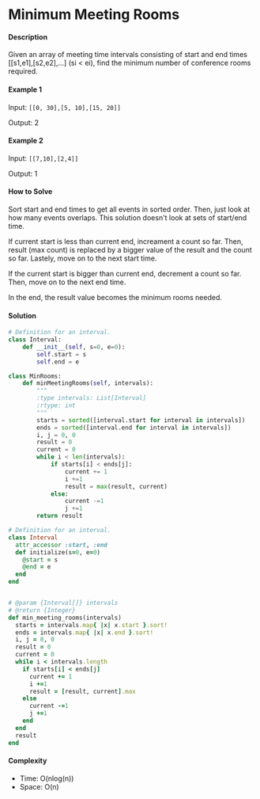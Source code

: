 # Minimum Meeting Rooms

#### Description

Given an array of meeting time intervals consisting of start and end times [[s1,e1],[s2,e2],...] (si < ei), find the minimum number of conference rooms required.

#### Example 1

Input: `[[0, 30],[5, 10],[15, 20]]`

Output: 2

#### Example 2

Input: `[[7,10],[2,4]]`

Output: 1

#### How to Solve

Sort start and end times to get all events in sorted order.
Then, just look at how many events overlaps.
This solution doesn't look at sets of start/end time.

If current start is less than current end, increament a count so far.
Then, result (max count) is replaced by a bigger value of the result and the count so far.
Lastely, move on to the next start time.

If the current start is bigger than current end, decrement a count so far. Then, move on to the next end time.

In the end, the result value becomes the minimum rooms needed.

#### Solution

```python
# Definition for an interval.
class Interval:
    def __init__(self, s=0, e=0):
        self.start = s
        self.end = e

class MinRooms:
    def minMeetingRooms(self, intervals):
        """
        :type intervals: List[Interval]
        :rtype: int
        """
        starts = sorted([interval.start for interval in intervals])
        ends = sorted([interval.end for interval in intervals])
        i, j = 0, 0
        result = 0
        current = 0
        while i < len(intervals):
            if starts[i] < ends[j]:
                current += 1
                i +=1
                result = max(result, current)
            else:
                current -=1
                j +=1
        return result
```

```ruby
# Definition for an interval.
class Interval
  attr_accessor :start, :end
  def initialize(s=0, e=0)
    @start = s
    @end = e
  end
end


# @param {Interval[]} intervals
# @return {Integer}
def min_meeting_rooms(intervals)
  starts = intervals.map{ |x| x.start }.sort!
  ends = intervals.map{ |x| x.end }.sort!
  i, j = 0, 0
  result = 0
  current = 0
  while i < intervals.length
    if starts[i] < ends[j]
      current += 1
      i +=1
      result = [result, current].max
    else
      current -=1
      j +=1
    end
  end
  result
end
```

#### Complexity
- Time: O(nlog(n))
- Space: O(n)